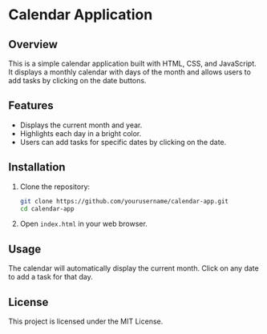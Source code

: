 # Calendar Application

## Overview
This is a simple calendar application built with HTML, CSS, and JavaScript. It displays a monthly calendar with days of the month and allows users to add tasks by clicking on the date buttons.

## Features
- Displays the current month and year.
- Highlights each day in a bright color.
- Users can add tasks for specific dates by clicking on the date.

## Installation
1. Clone the repository:
   ```bash
   git clone https://github.com/yourusername/calendar-app.git
   cd calendar-app
   ```
2. Open `index.html` in your web browser.

## Usage
The calendar will automatically display the current month. Click on any date to add a task for that day.

## License
This project is licensed under the MIT License.
